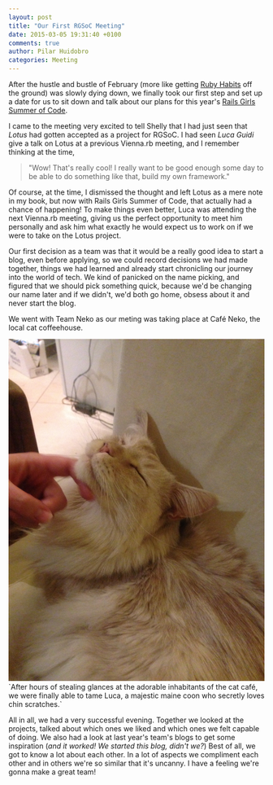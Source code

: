```yaml
---
layout: post
title: "Our First RGSoC Meeting"
date: 2015-03-05 19:31:40 +0100
comments: true
author: Pilar Huidobro
categories: Meeting
---
```

After the hustle and bustle of February (more like getting [Ruby Habits](http://rubyhabits.github.io) off the ground) was slowly dying down, we finally took our first step and set up a date for us to sit down and talk about our plans for this year's [Rails Girls Summer of Code](http://railsgirlssummerofcode.org). 

I came to the meeting very excited to tell Shelly that I had just seen that *Lotus* had gotten accepted as a project for RGSoC. I had seen *Luca Guidi* give a talk on Lotus at a previous Vienna.rb meeting, and I remember thinking at the time, 

>"Wow! That's really cool! I really want to be good enough some day to be able to do something like that, build my own framework." 

Of course, at the time, I dismissed the thought and left Lotus as a mere note in my book, but now with Rails Girls Summer of Code, that actually had a chance of happening! To make things even better, Luca was attending the next Vienna.rb meeting, giving us the perfect opportunity to meet him personally and ask him what exactly he would expect us to work on if we were to take on the Lotus project.

Our first decision as a team was that it would be a really good idea to start a blog, even before applying, so we could record decisions we had made together, things we had learned and already start chronicling our journey into the world of tech. We kind of panicked on the name picking, and figured that we should pick something quick, because we'd be changing our name later and if we didn't, we'd both go home, obsess about it and never start the blog.

We went with Team Neko as our meting was taking place at Café Neko, the local cat coffeehouse.
<center>
<img src="/images/Post1/Luca3.jpg"> 
</center>
`After hours of stealing glances at the adorable inhabitants of the cat café, we were finally able to tame Luca, a majestic maine coon who secretly loves chin scratches.`

All in all, we had a very successful evening. Together we looked at the projects, talked about which ones we liked and which ones we felt capable of doing. We also had a look at last year's team's blogs to get some inspiration (*and it worked! We started this blog, didn't we?*) Best of all, we got to know a lot about each other. In a lot of aspects we compliment each other and in others we're so similar that it's uncanny. I have a feeling we're gonna make a great team!
